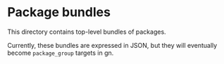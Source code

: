 # Package bundles

This directory contains top-level bundles of packages.

Currently, these bundles are expressed in JSON, but they will eventually become
`package_group` targets in gn.
